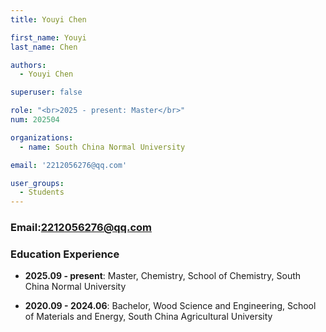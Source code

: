 ```yaml
---
title: Youyi Chen

first_name: Youyi
last_name: Chen

authors:
  - Youyi Chen

superuser: false

role: "<br>2025 - present: Master</br>"
num: 202504

organizations:
  - name: South China Normal University

email: '2212056276@qq.com'

user_groups:
  - Students
---
```

### Email:<2212056276@qq.com>

### Education Experience

- **2025.09 - present**: Master, Chemistry, School of Chemistry, South China Normal University

- **2020.09 - 2024.06**: Bachelor, Wood Science and Engineering, School of Materials and Energy, South China Agricultural University
